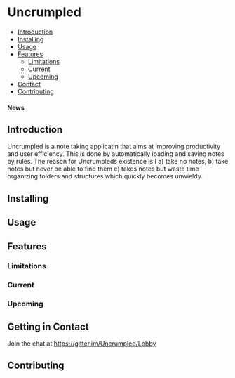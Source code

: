 
Uncrumpled
==========

- [Introduction](#introduction)
- [Installing](#installing)
- [Usage](#usage)
- [Features](#features)
    - [Limitations](#limitations)
    - [Current](#current)
    - [Upcoming](#upcoming)
- [Contact](#contact)
- [Contributing](#contributing)

#### News

## <a id="introduction"></a>Introduction

Uncrumpled is a note taking applicatin that aims at improving productivity and user efficiency. This is done by automatically loading and saving notes by rules. The reason for Uncrumpleds existence is I a) take no notes, b) take notes but never be able to find them c) takes notes but waste time organizing folders and structures which quickly becomes unwieldy.


## <a id="installing"></a>Installing
## <a id="usage"></a>Usage
## <a id="features"></a>Features
### <a id="limitations"></a>Limitations
### <a id="current"></a>Current
### <a id="upcoming"></a>Upcoming
## <a id="contact"></a>Getting in Contact
Join the chat at https://gitter.im/Uncrumpled/Lobby

## <a id="contrib"></a>Contributing


